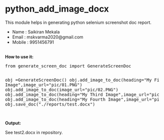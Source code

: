 # python_add_image_docx
<p>
This module helps in generating python selenium screenshot doc report.
 <ul>
   <li>Name : Saikiran Mekala </li>
   <li>Email : mskvarma2020@gmail.com </li>
   <li>Mobile : 9951456791 </li>
 </ul>  
</p>
<br/>
<strong>How to use it:</strong>
<pre>
from generate_screen_doc import GenerateScreenDoc

obj =GenerateScreenDoc()
obj.add_image_to_doc(heading="My First Image",image_url="pic/01.PNG")
obj.add_image_to_doc(image_url="pic/02.PNG")
obj.add_image_to_doc(heading="My Third Image",image_url="pic/03.PNG")
obj.add_image_to_doc(heading="My Fourth Image",image_url="pic/04.PNG")
obj.save_doc("./reports/test.docx")
</pre>

<br/>
<strong>Output:</strong>
<p>
See test2.docx in repository. 
</p>
